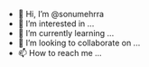 - 👋 Hi, I’m @sonumehrra
- 👀 I’m interested in ...
- 🌱 I’m currently learning ...
- 💞️ I’m looking to collaborate on ...
- 📫 How to reach me ...

<!---
sonumehrra/sonumehrra is a ✨ special ✨ repository because its `README.md` (this file) appears on your GitHub profile.
You can click the Preview link to take a look at your changes.
--->
